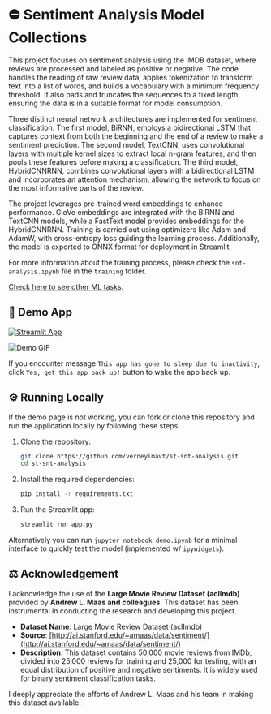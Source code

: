 # ⛔️ Sentiment Analysis Model Collections

This project focuses on sentiment analysis using the IMDB dataset, where reviews are processed and labeled as positive or negative. The code handles the reading of raw review data, applies tokenization to transform text into a list of words, and builds a vocabulary with a minimum frequency threshold. It also pads and truncates the sequences to a fixed length, ensuring the data is in a suitable format for model consumption.

Three distinct neural network architectures are implemented for sentiment classification. The first model, BiRNN, employs a bidirectional LSTM that captures context from both the beginning and the end of a review to make a sentiment prediction. The second model, TextCNN, uses convolutional layers with multiple kernel sizes to extract local n-gram features, and then pools these features before making a classification. The third model, HybridCNNRNN, combines convolutional layers with a bidirectional LSTM and incorporates an attention mechanism, allowing the network to focus on the most informative parts of the review.

The project leverages pre-trained word embeddings to enhance performance. GloVe embeddings are integrated with the BiRNN and TextCNN models, while a FastText model provides embeddings for the HybridCNNRNN. Training is carried out using optimizers like Adam and AdamW, with cross-entropy loss guiding the learning process. Additionally, the model is exported to ONNX format for deployment in Streamlit.

For more information about the training process, please check the `snt-analysis.ipynb` file in the `training` folder.

[Check here to see other ML tasks](https://github.com/verneylmavt/ml-model).

## 🎈 Demo App

[![Streamlit App](https://static.streamlit.io/badges/streamlit_badge_black_white.svg)](https://verneylogyt-snt-analysis.streamlit.app/)

![Demo GIF](https://github.com/verneylmavt/st-snt-analysis/blob/main/assets/demo.gif)

If you encounter message `This app has gone to sleep due to inactivity`, click `Yes, get this app back up!` button to wake the app back up.

<!-- [https://verneylogyt.streamlit.app/](https://verneylogyt.streamlit.app/) -->

## ⚙️ Running Locally

If the demo page is not working, you can fork or clone this repository and run the application locally by following these steps:

<!-- ### Prerequisites

Ensure you have the following installed:

- Python 3.8 or later
- pip (Python Package Installer) -->

<!-- ### Installation Steps -->

1. Clone the repository:

   ```bash
   git clone https://github.com/verneylmavt/st-snt-analysis.git
   cd st-snt-analysis
   ```

2. Install the required dependencies:

   ```bash
   pip install -r requirements.txt
   ```

3. Run the Streamlit app:
   ```bash
   streamlit run app.py
   ```

Alternatively you can run `jupyter notebook demo.ipynb` for a minimal interface to quickly test the model (implemented w/ `ipywidgets`).

## ⚖️ Acknowledgement

I acknowledge the use of the **Large Movie Review Dataset (aclImdb)** provided by **Andrew L. Maas and colleagues**. This dataset has been instrumental in conducting the research and developing this project.

- **Dataset Name**: Large Movie Review Dataset (aclImdb)
- **Source**: [http://ai.stanford.edu/~amaas/data/sentiment/](http://ai.stanford.edu/~amaas/data/sentiment/)
- **Description**: This dataset contains 50,000 movie reviews from IMDb, divided into 25,000 reviews for training and 25,000 for testing, with an equal distribution of positive and negative sentiments. It is widely used for binary sentiment classification tasks.

I deeply appreciate the efforts of Andrew L. Maas and his team in making this dataset available.
